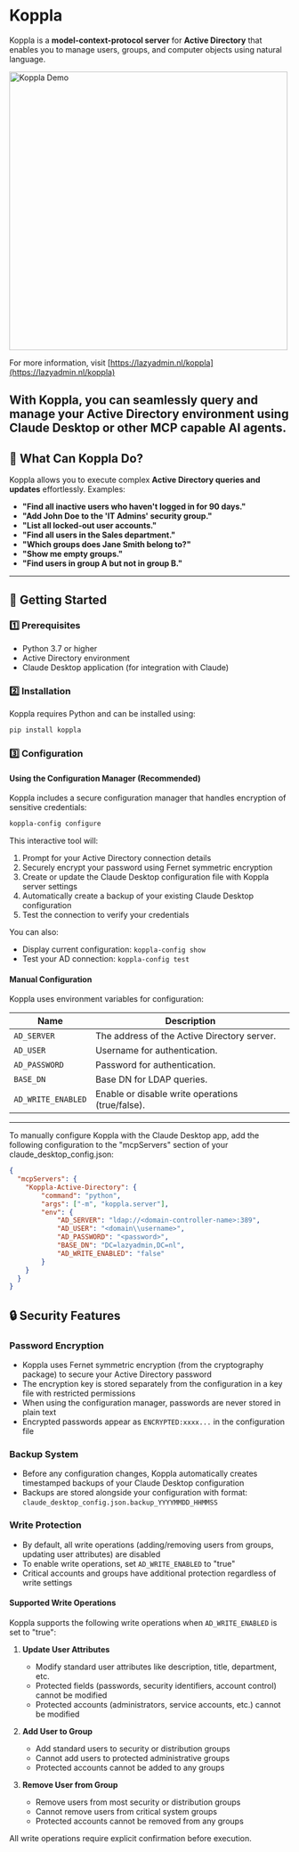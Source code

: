 # Koppla

Koppla is a **model-context-protocol server** for **Active Directory** that enables you to manage users, groups, and computer objects using natural language.

<img src="https://github.com/ruudmens/Koppla/blob/main/assets/Koppla-demo.gif?raw=true" alt="Koppla Demo" width="500"/>

For more information, visit [https://lazyadmin.nl/koppla](https://lazyadmin.nl/koppla)

With Koppla, you can seamlessly query and manage your Active Directory environment using Claude Desktop or other MCP capable AI agents.
---

## 🔹 What Can Koppla Do?

Koppla allows you to execute complex **Active Directory queries and updates** effortlessly. Examples:

- **"Find all inactive users who haven't logged in for 90 days."**
- **"Add John Doe to the 'IT Admins' security group."**
- **"List all locked-out user accounts."**
- **"Find all users in the Sales department."**
- **"Which groups does Jane Smith belong to?"**
- **"Show me empty groups."**
- **"Find users in group A but not in group B."**

---

## 🚀 Getting Started

### 1️⃣ **Prerequisites**
- Python 3.7 or higher
- Active Directory environment
- Claude Desktop application (for integration with Claude)

### 2️⃣ **Installation**
Koppla requires Python and can be installed using:
```bash
pip install koppla
```

### 3️⃣ **Configuration**

#### Using the Configuration Manager (Recommended)

Koppla includes a secure configuration manager that handles encryption of sensitive credentials:

```bash
koppla-config configure
```

This interactive tool will:
1. Prompt for your Active Directory connection details
2. Securely encrypt your password using Fernet symmetric encryption
3. Create or update the Claude Desktop configuration file with Koppla server settings
4. Automatically create a backup of your existing Claude Desktop configuration
5. Test the connection to verify your credentials

You can also:
- Display current configuration: `koppla-config show`
- Test your AD connection: `koppla-config test`

#### Manual Configuration

Koppla uses environment variables for configuration:

| Name             | Description                                        |
|-----------------|--------------------------------------------------|
| `AD_SERVER`     | The address of the Active Directory server.      |
| `AD_USER`       | Username for authentication.                     |
| `AD_PASSWORD`   | Password for authentication.                     |
| `BASE_DN`       | Base DN for LDAP queries.                        |
| `AD_WRITE_ENABLED` | Enable or disable write operations (true/false). |

---

To manually configure Koppla with the Claude Desktop app, add the following configuration to the "mcpServers" section of your claude_desktop_config.json:

```json
{
  "mcpServers": {
    "Koppla-Active-Directory": {
        "command": "python",
        "args": ["-m", "koppla.server"],
        "env": {
            "AD_SERVER": "ldap://<domain-controller-name>:389",
            "AD_USER": "<domain\\username>",
            "AD_PASSWORD": "<password>",
            "BASE_DN": "DC=lazyadmin,DC=nl",
            "AD_WRITE_ENABLED": "false"
        }
    }
  }
}
```

## 🔒 Security Features

### Password Encryption
- Koppla uses Fernet symmetric encryption (from the cryptography package) to secure your Active Directory password
- The encryption key is stored separately from the configuration in a key file with restricted permissions
- When using the configuration manager, passwords are never stored in plain text
- Encrypted passwords appear as `ENCRYPTED:xxxx...` in the configuration file

### Backup System
- Before any configuration changes, Koppla automatically creates timestamped backups of your Claude Desktop configuration
- Backups are stored alongside your configuration with format: `claude_desktop_config.json.backup_YYYYMMDD_HHMMSS`

### Write Protection
- By default, all write operations (adding/removing users from groups, updating user attributes) are disabled
- To enable write operations, set `AD_WRITE_ENABLED` to "true"
- Critical accounts and groups have additional protection regardless of write settings

#### Supported Write Operations
Koppla supports the following write operations when `AD_WRITE_ENABLED` is set to "true":

1. **Update User Attributes**
   - Modify standard user attributes like description, title, department, etc.
   - Protected fields (passwords, security identifiers, account control) cannot be modified
   - Protected accounts (administrators, service accounts, etc.) cannot be modified

2. **Add User to Group**
   - Add standard users to security or distribution groups
   - Cannot add users to protected administrative groups
   - Protected accounts cannot be added to any groups

3. **Remove User from Group**
   - Remove users from most security or distribution groups
   - Cannot remove users from critical system groups
   - Protected accounts cannot be removed from any groups

All write operations require explicit confirmation before execution.